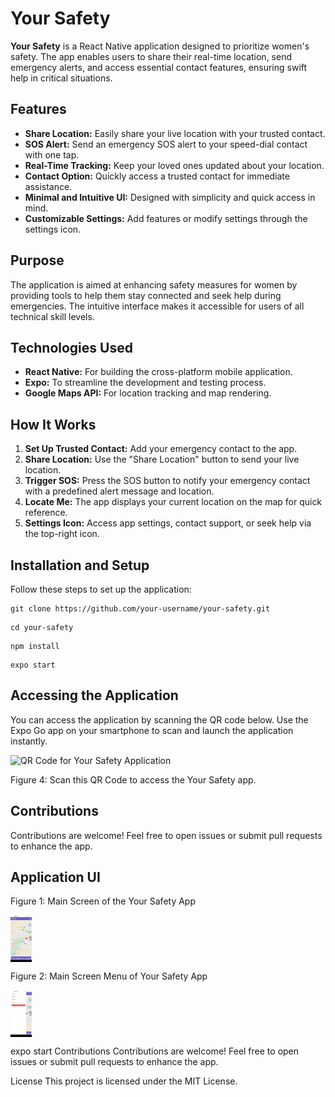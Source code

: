 <h1>Your Safety</h1>
<p><strong>Your Safety</strong> is a React Native application designed to prioritize women's safety. The app enables users to share their real-time location, send emergency alerts, and access essential contact features, ensuring swift help in critical situations.</p>
<h2>Features</h2>
<ul>
<li><strong>Share Location:</strong> Easily share your live location with your trusted contact.</li>
<li><strong>SOS Alert:</strong> Send an emergency SOS alert to your speed-dial contact with one tap.</li>
<li><strong>Real-Time Tracking:</strong> Keep your loved ones updated about your location.</li>
<li><strong>Contact Option:</strong> Quickly access a trusted contact for immediate assistance.</li>
<li><strong>Minimal and Intuitive UI:</strong> Designed with simplicity and quick access in mind.</li>
<li><strong>Customizable Settings:</strong> Add features or modify settings through the settings icon.</li>
</ul>
<h2>Purpose</h2>
<p>The application is aimed at enhancing safety measures for women by providing tools to help them stay connected and seek help during emergencies. The intuitive interface makes it accessible for users of all technical skill levels.</p>
<h2>Technologies Used</h2>
<ul>
<li><strong>React Native:</strong> For building the cross-platform mobile application.</li>
<li><strong>Expo:</strong> To streamline the development and testing process.</li>
<li><strong>Google Maps API:</strong> For location tracking and map rendering.</li>
</ul>
<h2>How It Works</h2>
<ol>
<li><strong>Set Up Trusted Contact:</strong> Add your emergency contact to the app.</li>
<li><strong>Share Location:</strong> Use the "Share Location" button to send your live location.</li>
<li><strong>Trigger SOS:</strong> Press the SOS button to notify your emergency contact with a predefined alert message and location.</li>
<li><strong>Locate Me:</strong> The app displays your current location on the map for quick reference.</li>
<li><strong>Settings Icon:</strong> Access app settings, contact support, or seek help via the top-right icon.</li>
</ol>
<h2>Installation and Setup</h2>
<p>Follow these steps to set up the application:</p>
<pre><code>git clone https://github.com/your-username/your-safety.git</code></pre>
<pre><code>cd your-safety</code></pre>
<pre><code>npm install</code></pre>
<pre><code>expo start</code></pre>
<h2>Accessing the Application</h2>
<p>You can access the application by scanning the QR code below. Use the Expo Go app on your smartphone to scan and launch the application instantly.</p>
<div class="image-gallery">
<img src="qr-code.png" alt="QR Code for Your Safety Application">
<p class="image-caption">Figure 4: Scan this QR Code to access the Your Safety app.</p>
</div>
<h2>Contributions</h2>
<p>Contributions are welcome! Feel free to open issues or submit pull requests to enhance the app.</p>
<h2>Application UI</h2>
<div class="image-gallery">
<p class="image-caption">Figure 1: Main Screen of the Your Safety App</p>
<img src="./components/Your_Safety_Application_User_Interface.jpeg" height="75px" align="center" alt="Screenshot of Your Safety Application UI">
<p class="image-caption">Figure 2: Main Screen Menu of Your Safety App</p>
<img src="./components/Your_Safety_Application_User_Menu.jpeg" height="75px" align="center" alt="Screenshot of Your Safety App - SOS Button">
</div>





























expo start
Contributions
Contributions are welcome! Feel free to open issues or submit pull requests to enhance the app.

License
This project is licensed under the MIT License.
